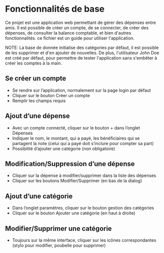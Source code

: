 # Fonctionnalités de base

Ce projet est une application web permettant de gérer des dépenses entre amis. Il est possible de créer un compte, de se connecter, de créer des dépenses, de consulter la balance comptable, et bien d'autres fonctionnalités. ce fichier est un guide pour utiliser l'application.

NOTE: La base de donnée initialise des catégories par défaut, il est possible de les supprimer et d'en ajouter de nouvelles. De plus, l'utilisateur John Doe est créé par défaut, pour permettre de tester l'application sans s'embêter à créer les comptes à la main.

## Se créer un compte

- Se rendre sur l’application, normalement sur la page login par défaut
- Cliquer sur le bouton Créer un compte
- Remplir les champs requis

## Ajout d’une dépense

- Avec un compte connecté, cliquer sur le bouton + dans l’onglet Dépenses
- Indiquer le nom, le montant, qui a payé, les bénéficiaires qui se partagent la note (celui qui a payé doit s’inclure pour compter sa part)
- Possibilité d’ajouter une catégorie (non obligatoire)

## Modification/Suppression d’une dépense

- Cliquer sur la dépense à modifier/supprimer dans la liste des dépenses
- Cliquer sur les boutons Modifier/Supprimer (en bas de la dialog)

## Ajout d’une catégorie

- Dans l’onglet paramètres, cliquer sur le bouton gestion des catégories
- Cliquer sur le bouton Ajouter une catégorie (en haut à droite)

## Modifier/Supprimer une catégorie

- Toujours sur la même interface, cliquer sur les icônes correspondantes (stylo pour modifier, poubelle pour supprimer)
